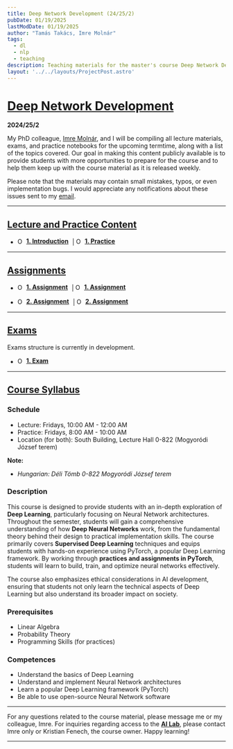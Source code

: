 ```yaml
---
title: Deep Network Development (24/25/2)
pubDate: 01/19/2025
lastModDate: 01/19/2025
author: "Tamás Takács, Imre Molnár"
tags:
  - dl
  - nlp
  - teaching
description: Teaching materials for the master's course Deep Network Development (IPM-24fmiDNDEG), taught by myself and my PhD colleague Imre Molnár at Eötvös Loránd University (2024/25/2).
layout: '../../layouts/ProjectPost.astro'
---
```


# <u>Deep Network Development</u>

**2024/25/2**

My PhD colleague, [Imre Molnár](https://curiouspercibal.github.io/), and I will be compiling all lecture materials, exams, and practice notebooks for the upcoming termtime, along with a list of the topics covered. Our goal in making this content publicly available is to provide students with more opportunities to prepare for the course and to help them keep up with the course material as it is released weekly.

Please note that the materials may contain small mistakes, typos, or even implementation bugs. I would appreciate any notifications about these issues sent to my [email](mailto:tamastheactual%40inf.elte.hu?subject=Issues%20with%20course%20material%20DND).

<hr class="border-1 border-t border-tcotta dark:border-dark-tcotta my-0" />

## <u> Lecture and Practice Content </u>

- <a href="" target="_blank" class="hover:text-tcotta dark:hover:text-dark-tcotta" style="display: inline-flex; align-items: center; text-decoration: none; margin-right: 5px;"><img src="ppt.png" alt="Open PowerPoint" style="width: 15px; height: auto; margin-right: 5px;" /><strong><u>1. Introduction</u></strong></a> | <a href="" target="_blank" class="hover:text-tcotta dark:hover:text-dark-tcotta" style="display: inline-flex; align-items: center; text-decoration: none; margin-right: 5px;"><img src="colab-color.png" alt="Open in Colab" style="width: 15px; height: auto; margin-right: 5px;" /><strong><u>1. Practice</strong></u></a>
<hr class="border-1 border-t border-tcotta dark:border-dark-tcotta my-0" />

## <u> Assignments </u>

- <a href="" target="_blank" class="hover:text-tcotta dark:hover:text-dark-tcotta" style="display: inline-flex; align-items: center; text-decoration: none; margin-right: 5px;"><img src="pdf.png" alt="Open PowerPoint" style="width: 15px; height: auto; margin-right: 5px;" /><strong><u>1. Assignment</u></strong></a> | <a href="" target="_blank" class="hover:text-tcotta dark:hover:text-dark-tcotta" style="display: inline-flex; align-items: center; text-decoration: none; margin-right: 5px;"><img src="colab-color.png" alt="Open PowerPoint" style="width: 15px; height: auto; margin-right: 5px;" /><strong><u>1. Assignment</u></strong></a>

- <a href="" target="_blank" class="hover:text-tcotta dark:hover:text-dark-tcotta" style="display: inline-flex; align-items: center; text-decoration: none; margin-right: 5px;"><img src="pdf.png" alt="Open PowerPoint" style="width: 15px; height: auto; margin-right: 5px;" /><strong><u>2. Assignment</u></strong></a> | <a href="" target="_blank" class="hover:text-tcotta dark:hover:text-dark-tcotta" style="display: inline-flex; align-items: center; text-decoration: none; margin-right: 5px;"><img src="colab-color.png" alt="Open PowerPoint" style="width: 15px; height: auto; margin-right: 5px;" /><strong><u>2. Assignment</u></strong></a>

<hr class="border-1 border-t border-tcotta dark:border-dark-tcotta my-0" />

## <u> Exams </u>

Exams structure is currently in development.

- <a href="" target="_blank" class="hover:text-tcotta dark:hover:text-dark-tcotta" style="display: inline-flex; align-items: center; text-decoration: none; margin-right: 5px;"><img src="colab-color.png" alt="Open PowerPoint" style="width: 15px; height: auto; margin-right: 5px;" /><strong><u>1. Exam</u></strong></a>


<hr class="border-1 border-t border-tcotta dark:border-dark-tcotta my-0" />

## <u> Course Syllabus </u>

### Schedule

- Lecture: Fridays, 10:00 AM - 12:00 AM
- Practice: Fridays, 8:00 AM - 10:00 AM
- Location (for both): South Building, Lecture Hall 0-822 (Mogyoródi József terem)

**Note:**

- *Hungarian: Déli Tömb 0-822 Mogyoródi József terem*

### Description

This course is designed to provide students with an in-depth exploration of **Deep Learning**, particularly
focusing on Neural Network architectures. Throughout the semester, students will gain a comprehensive
understanding of how **Deep Neural Networks** work, from the fundamental theory behind their design to
practical implementation skills. The course primarily covers **Supervised Deep Learning** techniques and
equips students with hands-on experience using PyTorch, a popular Deep Learning framework. By working
through **practices and assignments in PyTorch**, students will learn to build, train, and optimize neural
networks effectively.

The course also emphasizes ethical considerations in AI development, ensuring that students not only learn
the technical aspects of Deep Learning but also understand its broader impact on society.

### Prerequisites

- Linear Algebra
- Probability Theory
- Programming Skills (for practices)

### Competences

- Understand the basics of Deep Learning
- Understand and implement Neural Network architectures
- Learn a popular Deep Learning framework (PyTorch)
- Be able to use open-source Neural Network software

<hr class="border-1 border-t border-tcotta dark:border-dark-tcotta my-0" />

For any questions related to the course material, please message me or my colleague, Imre. For inquiries regarding access to the <u>**AI Lab**</u>, please contact Imre only or Kristian Fenech, the course owner. Happy learning!

<hr class="border-1 border-t border-tcotta dark:border-dark-tcotta my-0" />